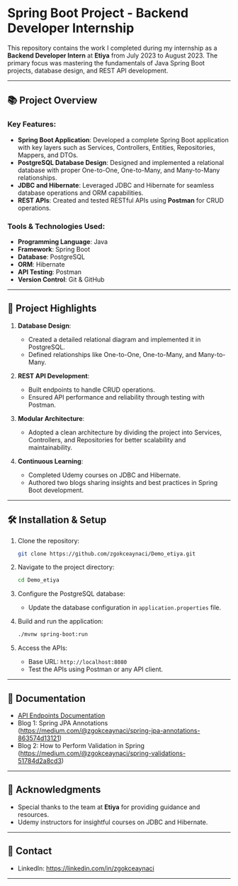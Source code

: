 # Spring Boot Project - Backend Developer Internship

This repository contains the work I completed during my internship as a **Backend Developer Intern** at **Etiya** from July 2023 to August 2023. The primary focus was mastering the fundamentals of Java Spring Boot projects, database design, and REST API development.

---

## 📚 Project Overview

### Key Features:
- **Spring Boot Application**: Developed a complete Spring Boot application with key layers such as Services, Controllers, Entities, Repositories, Mappers, and DTOs.
- **PostgreSQL Database Design**: Designed and implemented a relational database with proper One-to-One, One-to-Many, and Many-to-Many relationships.
- **JDBC and Hibernate**: Leveraged JDBC and Hibernate for seamless database operations and ORM capabilities.
- **REST APIs**: Created and tested RESTful APIs using **Postman** for CRUD operations.

### Tools & Technologies Used:
- **Programming Language**: Java
- **Framework**: Spring Boot
- **Database**: PostgreSQL
- **ORM**: Hibernate
- **API Testing**: Postman
- **Version Control**: Git & GitHub

---

## 🚀 Project Highlights

1. **Database Design**: 
   - Created a detailed relational diagram and implemented it in PostgreSQL.
   - Defined relationships like One-to-One, One-to-Many, and Many-to-Many.

2. **REST API Development**:
   - Built endpoints to handle CRUD operations.
   - Ensured API performance and reliability through testing with Postman.

3. **Modular Architecture**:
   - Adopted a clean architecture by dividing the project into Services, Controllers, and Repositories for better scalability and maintainability.

4. **Continuous Learning**:
   - Completed Udemy courses on JDBC and Hibernate.
   - Authored two blogs sharing insights and best practices in Spring Boot development.

---

## 🛠️ Installation & Setup

1. Clone the repository:
   ```bash
   git clone https://github.com/zgokceaynaci/Demo_etiya.git
   ```

2. Navigate to the project directory:
   ```bash
   cd Demo_etiya
   ```

3. Configure the PostgreSQL database:
   - Update the database configuration in `application.properties` file.

4. Build and run the application:
   ```bash
   ./mvnw spring-boot:run
   ```

5. Access the APIs:
   - Base URL: `http://localhost:8080`
   - Test the APIs using Postman or any API client.

---

## 📄 Documentation

- [API Endpoints Documentation](https://spring.io/guides/gs/testing-restdocs)
- Blog 1: Spring JPA Annotations (https://medium.com/@zgokceaynaci/spring-jpa-annotations-863574d13121) 
- Blog 2: How to Perform Validation in Spring (https://medium.com/@zgokceaynaci/spring-validations-51784d2a8cd3)

---

## 🤝 Acknowledgments

- Special thanks to the team at **Etiya** for providing guidance and resources.
- Udemy instructors for insightful courses on JDBC and Hibernate.

---

## 📧 Contact

- LinkedIn: https://linkedin.com/in/zgokceaynaci

---

